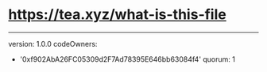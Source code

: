 # https://tea.xyz/what-is-this-file
---
version: 1.0.0
codeOwners:
  - '0xf902AbA26FC05309d2F7Ad78395E646bb63084f4'
quorum: 1
